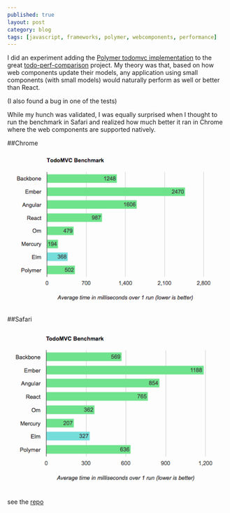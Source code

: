 ```yaml
---
published: true
layout: post
category: blog
tags: [javascript, frameworks, polymer, webcomponents, performance]
---
```


I did an experiment adding the [Polymer todomvc implementation](https://github.com/polymer/todomvc) to the great
[todo-perf-comparison](https://github.com/evancz/todomvc-perf-comparison) project. My theory was that, based
on how web components update their models, any application using small components (with small
models) would naturally perform as well or better than React.

(I also found a bug in one of the tests)

While my hunch was validated, I was equally surprised when I thought to run the benchmark
in Safari and realized how much better it ran in Chrome where the web components are
supported natively.

##Chrome

![chrome](https://github.com/AutoSponge/todomvc-perf-comparison/raw/master/chrome.png)

##Safari

![safari](https://github.com/AutoSponge/todomvc-perf-comparison/raw/master/safari.png)

see the [repo](https://github.com/AutoSponge/todomvc-perf-comparison)
